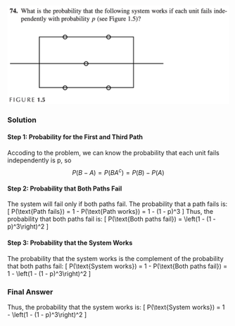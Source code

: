 ![Ch1_74](./Ch1.74.png)
### Solution

#### Step 1: Probability for the First and Third Path
Accoding to the problem, we can know the probability that each unit fails independently is p, so 
$$
P(B - A) = P(BA^c) = P(B) - P(A)
$$

#### Step 2: Probability that Both Paths Fail
The system will fail only if both paths fail. The probability that a path fails is:
\[
P(\text{Path fails}) = 1 - P(\text{Path works}) = 1 - (1 - p)^3
\]
Thus, the probability that both paths fail is:
\[
P(\text{Both paths fail}) = \left(1 - (1 - p)^3\right)^2
\]

#### Step 3: Probability that the System Works
The probability that the system works is the complement of the probability that both paths fail:
\[
P(\text{System works}) = 1 - P(\text{Both paths fail}) = 1 - \left(1 - (1 - p)^3\right)^2
\]

### Final Answer
Thus, the probability that the system works is:
\[
P(\text{System works}) = 1 - \left(1 - (1 - p)^3\right)^2
\]


